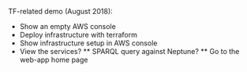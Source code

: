 TF-related demo (August 2018):

* Show an empty AWS console 
* Deploy infrastructure with terraform
* Show infrastructure setup in AWS console
* View the services?
** SPARQL query against Neptune?
** Go to the web-app home page

